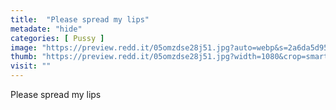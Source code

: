 ```yaml
---
title:  "Please spread my lips"
metadate: "hide"
categories: [ Pussy ]
image: "https://preview.redd.it/05omzdse28j51.jpg?auto=webp&s=2a6da5d957e6d3b5cad24a014b9ba4916373983f"
thumb: "https://preview.redd.it/05omzdse28j51.jpg?width=1080&crop=smart&auto=webp&s=4f9a0682d41d7fcc4506fc62b9423553fe14ea3c"
visit: ""
---
```

Please spread my lips
